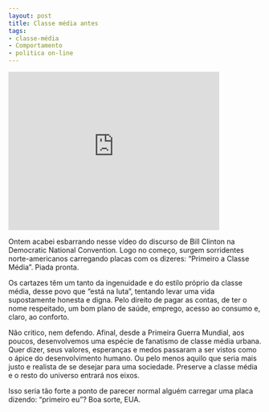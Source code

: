 ```yaml
---
layout: post
title: Classe média antes
tags:
- classe-média
- Comportamento
- politica on-line
---
```


<iframe width="420" height="315" src="http://www.youtube.com/embed/i5knEXDsrL4" frameborder="0" allowfullscreen></iframe>

Ontem acabei esbarrando nesse vídeo do discurso de Bill Clinton na Democratic National Convention. Logo no começo, surgem sorridentes norte-americanos carregando placas com os dizeres: “Primeiro a Classe Média”. Piada pronta.

Os cartazes têm um tanto da ingenuidade e do estilo próprio da classe média, desse povo que “está na luta”, tentando levar uma vida supostamente honesta e digna. Pelo direito de pagar as contas, de ter o nome respeitado, um bom plano de saúde, emprego, acesso ao consumo e, claro, ao conforto.

Não critico, nem defendo. Afinal, desde a Primeira Guerra Mundial, aos poucos, desenvolvemos uma espécie de fanatismo de classe média urbana. Quer dizer, seus valores, esperanças e medos passaram a ser vistos como o ápice do desenvolvimento humano. Ou pelo menos aquilo que seria mais justo e realista de se desejar para uma sociedade. Preserve a classe média e o resto do universo entrará nos eixos.

Isso seria tão forte a ponto de parecer normal alguém carregar uma placa dizendo: “primeiro eu”? Boa sorte, EUA.

